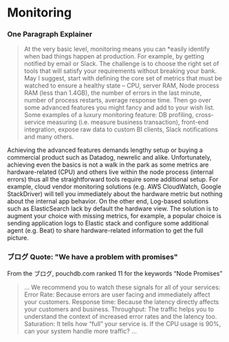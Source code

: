 # Monitoring

### One Paragraph Explainer

> At the very basic level, monitoring means you can *easily identify when bad things happen at production. For example, by getting notified by email or Slack. The challenge is to choose the right set of tools that will satisfy your requirements without breaking your bank. May I suggest, start with defining the core set of metrics that must be watched to ensure a healthy state – CPU, server RAM,  Node process RAM (less than 1.4GB), the number of errors in the last minute, number of process restarts, average response time. Then go over some advanced features you might fancy and add to your wish list. Some examples of a luxury monitoring feature: DB profiling, cross-service measuring (i.e. measure business transaction), front-end integration, expose raw data to custom BI clients, Slack notifications and many others.

Achieving the advanced features demands lengthy setup or buying a commercial product such as Datadog, newrelic and alike. Unfortunately, achieving even the basics is not a walk in the park as some metrics are hardware-related (CPU) and others live within the node process (internal errors) thus all the straightforward tools require some additional setup. For example, cloud vendor monitoring solutions (e.g. AWS CloudWatch, Google StackDriver) will tell you immediately about the hardware metric but nothing about the internal app behavior. On the other end, Log-based solutions such as ElasticSearch lack by default the hardware view. The solution is to augment your choice with missing metrics, for example, a popular choice is sending application logs to Elastic stack and configure some additional agent (e.g. Beat) to share hardware-related information to get the full picture.

### ブログ Quote: "We have a problem with promises"

 From the ブログ, pouchdb.com ranked 11 for the keywords “Node Promises”

 > … We recommend you to watch these signals for all of your services: Error Rate: Because errors are user facing and immediately affect your customers.
Response time: Because the latency directly affects your customers and business.
Throughput: The traffic helps you to understand the context of increased error rates and the latency too.
Saturation: It tells how “full” your service is. If the CPU usage is 90%, can your system handle more traffic?
…
